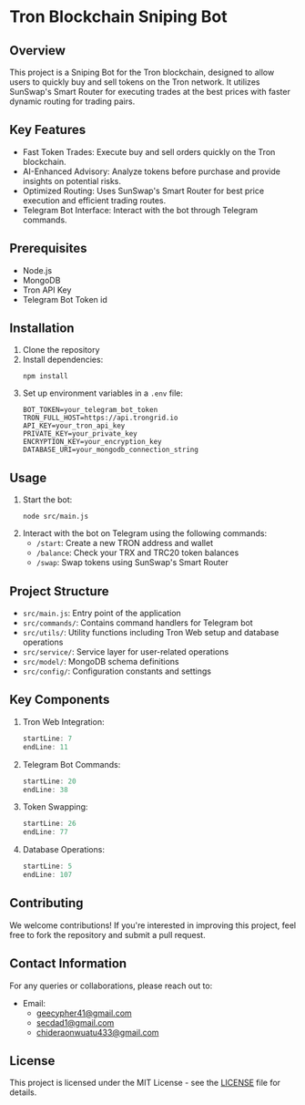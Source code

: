 # Tron Blockchain Sniping Bot

## Overview
This project is a Sniping Bot for the Tron blockchain, designed to allow users to quickly buy and sell tokens on the Tron network. It utilizes SunSwap's Smart Router for executing trades at the best prices with faster dynamic routing for trading pairs.

## Key Features
- Fast Token Trades: Execute buy and sell orders quickly on the Tron blockchain.
- AI-Enhanced Advisory: Analyze tokens before purchase and provide insights on potential risks.
- Optimized Routing: Uses SunSwap's Smart Router for best price execution and efficient trading routes.
- Telegram Bot Interface: Interact with the bot through Telegram commands.

## Prerequisites
- Node.js
- MongoDB
- Tron API Key
- Telegram Bot Token id

## Installation
1. Clone the repository
2. Install dependencies:
   ```
   npm install
   ```
3. Set up environment variables in a `.env` file:
   ```
   BOT_TOKEN=your_telegram_bot_token
   TRON_FULL_HOST=https://api.trongrid.io
   API_KEY=your_tron_api_key
   PRIVATE_KEY=your_private_key
   ENCRYPTION_KEY=your_encryption_key
   DATABASE_URI=your_mongodb_connection_string
   ```

## Usage
1. Start the bot:
   ```
   node src/main.js
   ```
2. Interact with the bot on Telegram using the following commands:
   - `/start`: Create a new TRON address and wallet
   - `/balance`: Check your TRX and TRC20 token balances
   - `/swap`: Swap tokens using SunSwap's Smart Router

## Project Structure
- `src/main.js`: Entry point of the application
- `src/commands/`: Contains command handlers for Telegram bot
- `src/utils/`: Utility functions including Tron Web setup and database operations
- `src/service/`: Service layer for user-related operations
- `src/model/`: MongoDB schema definitions
- `src/config/`: Configuration constants and settings

## Key Components
1. Tron Web Integration:
   ```javascript:src/utils/tron.js
   startLine: 7
   endLine: 11
   ```

2. Telegram Bot Commands:
   ```javascript:src/main.js
   startLine: 20
   endLine: 38
   ```

3. Token Swapping:
   ```javascript:src/commands/swap.js
   startLine: 26
   endLine: 77
   ```

4. Database Operations:
   ```javascript:src/service/user.service.js
   startLine: 5
   endLine: 107
   ```

## Contributing
We welcome contributions! If you're interested in improving this project, feel free to fork the repository and submit a pull request.

## Contact Information
For any queries or collaborations, please reach out to:
- Email: 
  - geecypher41@gmail.com
  - secdad1@gmail.com
  - chideraonwuatu433@gmail.com

## License
This project is licensed under the MIT License - see the [LICENSE](LICENSE) file for details.
